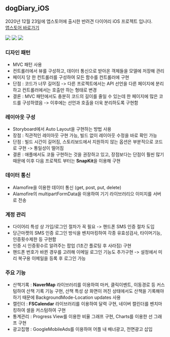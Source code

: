 ## dogDiary_iOS
2020년 12월 23일에 앱스토어에 출시한 반려견 다이어리 iOS 프로젝트 입니다.<br/>
[앱스토어 바로가기](https://apps.apple.com/kr/app/pangyojangteo/id1545660854?l=ko&ls=1)<br/>

<a href="https://github.com/nasneyland/dogDiary_iOS"><img src="https://img.shields.io/badge/iOS 프로젝트-000000?style=flat-square&logo=Apple&logoColor=white"/></a> <a href="https://github.com/nasneyland/dogDiary_Android"><img src="https://img.shields.io/badge/Android 프로젝트-000000?style=flat-square&logo=Android&logoColor=white"/></a> <a href="https://github.com/nasneyland/dogDiary_Backend"><img src="https://img.shields.io/badge/Backend 프로젝트-000000?style=flat-square&logo=Django&logoColor=white"/></a>

### 디자인 패턴
- MVC 패턴 사용
- 컨트롤러에서 뷰를 구성하고, 데이터 통신으로 받아온 객체들을 모델에 저장해 관리
- 페이지 당 한 컨트롤러를 구성하여 모든 함수를 컨트롤러에 구현
- 단점 : 코드가 너무 길어짐 -> 다른 프로젝트에서는 API 선언을 다른 페이지에 분리하고 컨트롤러에서는 호출만 하는 형태로 변경
- 결론 : MVC 패턴에서도 충분히 코드의 길이를 줄일 수 있는데 한 페이지에 많은 코드를 구성하였음 -> 이후에는 선언과 호출을 더욱 분리하도록 구현함

### 레이아웃 구성
- Storyboard에서 Auto Layout을 구현하는 방법 사용
- 장점 : 직관적인 레이아웃 구현 가능, 빌드 없이 레이아웃 수정을 바로 확인 가능
- 단점 : 빌드 시간이 길어짐, 스토리보드에서 지원하지 않는 옵션은 부분적으로 코드로 구현 -> 통일성이 떨어짐
- 결론 : 애플에서도 코들 구현하는 것을 권장하고 있고, 장점보다는 단점이 훨씬 많기 때문에 이후 다음 프로젝트 부터는 **SnapKit**을 이용해 구현

### 데이터 통신
- Alamofire을 이용한 데이터 통신 (get, post, put, delete)
- Alamofire의 multipartFormData을 이용하여 기기 라이브러리으 이미지를 서버로 전송

### 계정 관리
- 다이어리 특성 상 가입/로그인 절차가 꼭 필요 -> 핸드폰 SMS 인증 절차 도입
- 당근마켓의 SMS 인증 로그인 방식을 벤치마킹하여 각종 유효성검사, 타이머기능, 인증횟수제한 등 구현함
- 인증 시 인증횟수르 알려주는 팝업 (1초간 플로팅 후 사라짐) 구현
- 핸드폰 번호가 바뀐 경우를 고려해 이메일 로그인 기능도 추가구현 -> 설정에서 미리 복구용 이메일을 등록 후 로그인 가능

### 주요 기능
- 산책기록 : **NaverMap** 라이브러리를 이용하여 마커, 클릭이벤트, 이동경로 등 커스텀하여 산책 기록 기능 구현, 산책 특성 상 화면이 꺼진 상태에서도 산책을 기록해야 하기 때문에 BackgroundMode-Location updates 사용
- 캘린더 : **FSCalendar** 라이브러리를 이용하여 달력 구현, 네이버 캘린더를 벤치마킹하여 셀을 커스텀하여 구현
- 통계관리 : Progress View를 이용한 비율 그래프 구현, Charts를 이용한 선 그래프 구현
- 광고집행 : GoogleMobileAds를 이용하여 어플 내 배너광고, 전면광고 삽입
